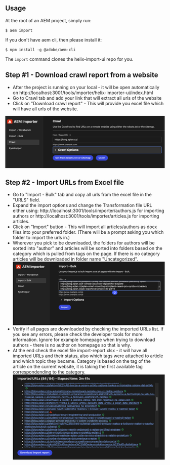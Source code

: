 ## Usage

At the root of an AEM project, simply run:

```
$ aem import
```

If you don't have aem cli, then please install it:
```
$ npm install -g @adobe/aem-cli
```

The `import` command clones the helix-import-ui repo for you.

## Step #1 - Download crawl report from a website
- After the project is running on your local - it will be open automatically on http://localhost:3001/tools/importer/helix-importer-ui/index.html
- Go to Crawl tab and add your link that will extract all urls of the website
- Click on "Download crawl report" - This will provide you excel file which will have all urls of the website.

![alt text](guidelines/step-1.png)

## Step #2 - Import URLs from Excel file
- Go to "Import - Bulk" tab  and copy all urls from the excel file in the "URLS" field.
- Expand the import options and change the Transformation file URL either  using: 
http://localhost:3001/tools/importer/authors.js for importing authors or 
http://localhost:3001/tools/importer/articles.js for importing articles.
- Click on "Import" button - This will import all articles/authors as docx files into your preferred folder. (There will be a prompt asking you which folder to import the urls in.)
- Wherever you pick to be downloaded, the folders for authors will be sorted into "author" and articles will be sorted into folders based on the category which is pulled from tags on the page. If there is no category articles will be downloaded in folder name "Uncategorized".
![alt text](guidelines/step-2.png)
- Verify if all pages are downloaded by checking the imported URLs list. If you see any errors, please check the developer tools for more information. Ignore for example homepage when trying to download authors - there is no author on homepage so that is why.
- At the end check the excel file import-report.xlsx - it will have all imported URLs and their status, also which tags were attached to article and which topic they became. Category is based on the tag of the article on the current website, it is taking the first available tag correspondending to the category.
![alt text](guidelines/step-3.png)
